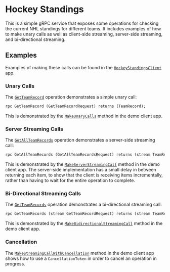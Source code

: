 # Hockey Standings

This is a simple gRPC service that exposes some operations for checking the current NHL standings for different teams. It includes examples of how to make unary calls as well as client-side streaming, server-side streaming, and bi-directional streaming.

## Examples

Examples of making these calls can be found in the [`HockeyStandingsClient`](./HockeyStandingsClient/Program.cs) app.

### Unary Calls

The [`GetTeamRecord`](./HockeyStandingsService/Services/HockeyStandingsService.cs#L15) operation demonstrates a simple unary call:

``` protobuf
rpc GetTeamRecord (GetTeamRecordRequest) returns (TeamRecord);
```

This is demonstrated by the [`MakeUnaryCalls`](./HockeyStandingsClient/Program.cs#L26) method in the demo client app.

### Server Streaming Calls

The [`GetAllTeamRecords`](./HockeyStandingsService/Services/HockeyStandingsService.cs#L26) operation demonstrates a server-side streaming call:

``` protobuf
rpc GetAllTeamRecords (GetAllTeamRecordsRequest) returns (stream TeamRecord);
```

This is demonstrated by the [`MakeServerStreamingCall`](./HockeyStandingsClient/Program.cs#L42) method in the demo client app. The server-side implementation has a small delay in between returning each item, to show that the client is receiving items incrementally, rather than having to wait for the entire operation to complete.

### Bi-Directional Streaming Calls

The [`GetTeamRecords`](./HockeyStandingsService/Services/HockeyStandingsService.cs#L40) operation demonstrates a bi-directional streaming call:

``` protobuf
rpc GetTeamRecords (stream GetTeamRecordRequest) returns (stream TeamRecord);
```

This is demonstrated by the [`MakeBidirectionalStreamingCall`](./HockeyStandingsClient/Program.cs#L50) method in the demo client app.

### Cancellation

The [`MakeStreamingCallWithCancellation`](./HockeyStandingsClient/Program.cs#L77) method in the demo client app shows how to use a `CancellationToken` in order to cancel an operation in progress.